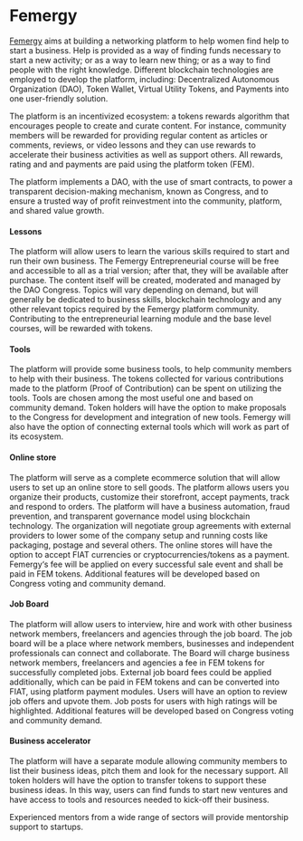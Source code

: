 # Femergy 

[Femergy](https://www.femergy.io/) aims at building a networking platform to help women find help to start a business. 
Help is provided as a way of finding funds necessary to start a new activity; or as a way to learn new thing; or as a way to find people with the right knowledge. Different blockchain technologies are employed to develop the platform, including: Decentralized Autonomous Organization (DAO), Token Wallet, Virtual Utility Tokens, and Payments into one user-friendly solution.

The platform is an incentivized ecosystem: a tokens rewards algorithm that encourages people to create and curate content.  For instance, community members will be rewarded   for  providing regular content as articles or comments, reviews, or video lessons  and they  can use rewards to accelerate their business activities as well as support others. All rewards,  rating and and payments  are paid using the platform token (FEM).

The platform implements a DAO, with the use of smart contracts, to  power a transparent decision-making mechanism, known as Congress, and to ensure a trusted way of profit reinvestment into the community, platform, and shared value growth. 

#### Lessons
The  platform will allow users to learn the various skills required to start and run their own business. The Femergy Entrepreneurial course will be free and accessible to all as a trial version; after that, they will be available after purchase. The content itself will be created, moderated and managed by the DAO Congress. Topics will vary depending on demand, but will generally be dedicated to business skills, blockchain technology and any other relevant topics required by the Femergy platform community.
Contributing to the entrepreneurial learning module and the base level courses, will be rewarded with tokens.

#### Tools
The platform will provide some business tools, to help community members to help with their business. The tokens collected for various contributions made to the platform (Proof of Contribution) can be spent on utilizing the tools. Tools are chosen among the most useful one and based on community demand. Token holders will have the option to make proposals to the Congress for development and integration of new tools. Femergy will also have the option of connecting external tools which will work as part of its ecosystem.

#### Online store
The platform will serve as  a complete ecommerce solution that will allow users to set up an online store to sell goods. The platform allows users you organize their products, customize their storefront, accept payments, track and respond to orders. 
The platform  will have a business automation, fraud prevention, and transparent governance model using blockchain technology.
The organization will negotiate group agreements with external providers to lower some of the company setup and running costs like packaging, postage and several others. 
The online stores  will have the option to accept FIAT currencies or cryptocurrencies/tokens as a payment.
 Femergy‘s fee will be applied on every successful sale event and shall be paid in FEM tokens.
Additional features will be developed based on Congress voting and community demand.

#### Job Board
The platform  will allow users to interview, hire and work with other business network members, freelancers and agencies through the job board. The job board will be a place where network members, businesses and independent professionals can connect and collaborate.
The Board will charge business network members, freelancers and agencies a fee in FEM tokens for successfully completed jobs. External job board fees could be applied additionally, which can be paid in FEM tokens and can be converted into FIAT, using  platform payment modules. Users will have an option to review job offers and upvote them. Job posts for users with high ratings will be highlighted.  Additional features will be developed based on Congress voting and community demand.

#### Business accelerator 
The platform will have a separate module allowing community members to list their business ideas, pitch them and look for the necessary support. All token holders will have the option to transfer tokens to support these business ideas. In this way, users can find funds to  start new ventures and have  access to tools and resources needed to kick-off their business. 

Experienced mentors from a wide range of sectors will provide mentorship support to startups.
